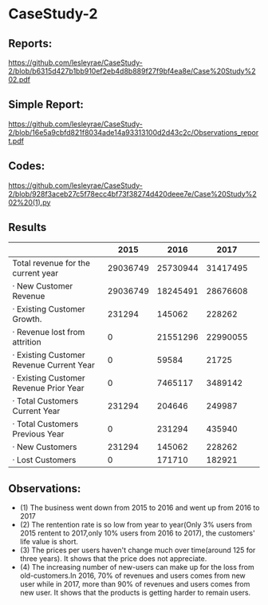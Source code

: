 # CaseStudy-2

## Reports:
https://github.com/lesleyrae/CaseStudy-2/blob/b6315d427b1bb910ef2eb4d8b889f27f9bf4ea8e/Case%20Study%202.pdf
## Simple Report:
https://github.com/lesleyrae/CaseStudy-2/blob/16e5a9cbfd821f8034ade14a93313100d2d43c2c/Observations_report.pdf

## Codes:
https://github.com/lesleyrae/CaseStudy-2/blob/928f3aceb27c5f78ecc4bf73f38274d420deee7e/Case%20Study%202%20(1).py

## Results
|                                            | 2015          | 2016            | 2017           |   |
|--------------------------------------------|---------------|-----------------|----------------|---|
|        Total revenue for the current year  | 29036749      | 25730944        | 31417495       |   |
| · New Customer Revenue                     | 29036749      |        18245491 | 28676608       |   |
| · Existing Customer   Growth.              | 231294        | 145062          | 228262         |   |
| · Revenue lost from attrition              | 0             | 21551296        | 22990055       |   |
| · Existing Customer Revenue   Current Year | 0             | 59584           | 21725          |   |
| · Existing Customer Revenue   Prior Year   | 0             |        7465117  |        3489142 |   |
| · Total Customers Current Year             |        231294 |        204646   |        249987  |   |
| · Total Customers Previous   Year          | 0             | 231294          | 435940         |   |
| · New Customers                            |        231294 |        145062   |        228262  |   |
| · Lost Customers                           | 0             | 171710          |        182921  |   |

## Observations:
- (1) The business went down from 2015 to 2016 and went up from 2016 to 2017
- (2) The rentention rate is so low from year to year(Only 3% users from 2015 rentent to 2017,only 10% users from 2016 to 2017), the customers' life value is short.
- (3) The prices per users haven't change much over time(around 125 for three years). It shows that the price does not appreciate.
- (4) The increasing number of new-users can make up for the loss from old-customers.In 2016, 70% of revenues and users comes from new user while in 2017, more than 90% of revenues and users comes from new user. It shows that the products is getting harder to remain users.


